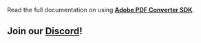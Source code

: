 Read the full documentation on using [**Adobe PDF Converter SDK**](https://tinyurl.com/DatalogicsPDFConverter).

## Join our [Discord](https://discord.com/invite/jNSHcSdRre)!
